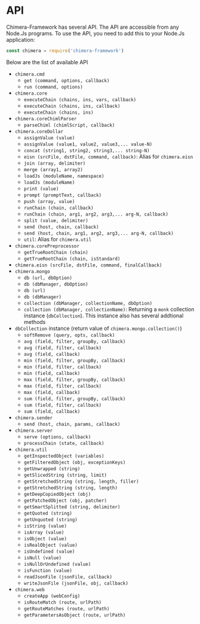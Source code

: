 # API

Chimera-Framework has several API. The API are accessible from any Node.Js programs. To use the API, you need to add this to your Node.Js application:

```javascript
const chimera = require('chimera-framework')
```

Below are the list of available API

* `chimera.cmd`
    - `get (command, options, callback)`
    - `run (command, options)`
* `chimera.core`
    - `executeChain (chains, ins, vars, callback)`
    - `executeChain (chains, ins, callback)`
    - `executeChain (chains, ins)`
* `chimera.coreChimlParser`
    - `parseChiml (chimlScript, callback)`
* `chimera.coreDollar`
    - `assignValue (value)`
    - `assignValue (value1, value2, value3,... value-N)`
    - `concat (string1, string2, string3,... string-N)`
    - `eisn (srcFile, dstFile, command, callback)`: Alias for `chimera.eisn`
    - `join (array, delimiter)`
    - `merge (array1, array2)`
    - `loadJs (moduleName, namespace)`
    - `loadJs (moduleName)`
    - `print (value)`
    - `prompt (promptText, callback)`
    - `push (array, value)`
    - `runChain (chain, callback)`
    - `runChain (chain, arg1, arg2, arg3,... arg-N, callback)`
    - `split (value, delimiter)`
    - `send (host, chain, callback)`
    - `send (host, chain, arg1, arg2, arg3,... arg-N, callback)`
    - `util`: Alias for `chimera.util`
* `chimera.corePreprocessor`
    - `getTrueRootChain (chain)`
    - `getTrueRootChain (chain, isStandard)`
* `chimera.eisn (srcFile, dstFile, command, finalCallback)`
* `chimera.mongo`
    - `db (url, dbOption)`
    - `db (dbManager, dbOption)`
    - `db (url)`
    - `db (dbManager)`
    - `collection (dbManager, collectionName, dbOption)`
    - `collection (dbManager, collectionName)`: Returning a `monk` collection instance (`dbCollection`). This instance also has several addtional methods
* `dbCollection` instance (return value of `chimera.mongo.collection()`)
    - `softRemove (query, opts, callback)`
    - `avg (field, filter, groupBy, callback)`
    - `avg (field, filter, callback)`
    - `avg (field, callback)`
    - `min (field, filter, groupBy, callback)`
    - `min (field, filter, callback)`
    - `min (field, callback)`
    - `max (field, filter, groupBy, callback)`
    - `max (field, filter, callback)`
    - `max (field, callback)`
    - `sum (field, filter, groupBy, callback)`
    - `sum (field, filter, callback)`
    - `sum (field, callback)`
* `chimera.sender`
    - `send (host, chain, params, callback)`
* `chimera.server`
    - `serve (options, callback)`
    - `processChain (state, callback)`
* `chimera.util`
    - `getInspectedObject (variables)`
    - `getFilteredObject (obj, exceptionKeys)`
    - `getUnwrapped (string)`
    - `getSlicedString (string, limit)`
    - `getStretchedString (string, length, filler)`
    - `getStretchedString (string, length)`
    - `getDeepCopiedObject (obj)`
    - `getPatchedObject (obj, patcher)`
    - `getSmartSplitted (string, delimiter)`
    - `getQuoted (string)`
    - `getUnquoted (string)`
    - `isString (value)`
    - `isArray (value)`
    - `isObject (value)`
    - `isRealObject (value)`
    - `isUndefined (value)`
    - `isNull (value)`
    - `isNullOrUndefined (value)`
    - `isFunction (value)`
    - `readJsonFile (jsonFile, callback)`
    - `writeJsonFile (jsonFile, obj, callback)`
* `chimera.web`
    - `createApp (webConfig)`
    - `isRouteMatch (route, urlPath)`
    - `getRouteMatches (route, urlPath)`
    - `getParametersAsObject (route, urlPath)`


